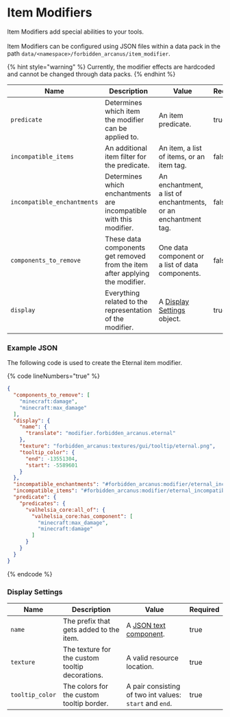 # Item Modifiers

Item Modifiers add special abilities to your tools.\
\
Item Modifiers can be configured using JSON files within a data pack in the path `data/<namespace>/forbidden_arcanus/item_modifier`.



{% hint style="warning" %}
Currently, the modifier effects are hardcoded and cannot be changed through data packs.
{% endhint %}



| Name                        | Description                                                                  | Value                                                            | Required |
| --------------------------- | ---------------------------------------------------------------------------- | ---------------------------------------------------------------- | -------- |
| `predicate`                 | Determines which item the modifier can be applied to.                        | An item predicate.                                               | true     |
| `incompatible_items`        | An additional item filter for the predicate.                                 | An item, a list of items, or an item tag.                        | false    |
| `incompatible_enchantments` | Determines which enchantments are incompatible with this modifier.           | An enchantment, a list of enchantments, or an enchantment tag.   | false    |
| `components_to_remove`      | These data components get removed from the item after applying the modifier. | One data component or a list of data components.                 | false    |
| `display`                   | Everything related to the representation of the modifier.                    | A [Display Settings](item-modifiers.md#display-settings) object. | true     |



### Example JSON

The following code is used to create the Eternal item modifier.

{% code lineNumbers="true" %}
```json
{
  "components_to_remove": [
    "minecraft:damage",
    "minecraft:max_damage"
  ],
  "display": {
    "name": {
      "translate": "modifier.forbidden_arcanus.eternal"
    },
    "texture": "forbidden_arcanus:textures/gui/tooltip/eternal.png",
    "tooltip_color": {
      "end": -13551304,
      "start": -5589601
    }
  },
  "incompatible_enchantments": "#forbidden_arcanus:modifier/eternal_incompatible",
  "incompatible_items": "#forbidden_arcanus:modifier/eternal_incompatible",
  "predicate": {
    "predicates": {
      "valhelsia_core:all_of": {
        "valhelsia_core:has_component": [
          "minecraft:max_damage",
          "minecraft:damage"
        ]
      }
    }
  }
}
```
{% endcode %}



### Display Settings

| Name            | Description                                     | Value                                                                       | Required |
| --------------- | ----------------------------------------------- | --------------------------------------------------------------------------- | -------- |
| `name`          | The prefix that gets added to the item.         |  A [JSON text component](https://minecraft.wiki/w/Raw\_JSON\_text\_format). | true     |
| `texture`       | The texture for the custom tooltip decorations. | A valid resource location.                                                  | true     |
| `tooltip_color` | The colors for the custom tooltip border.       | A pair consisting of two int values: `start` and `end`.                     | true     |
